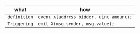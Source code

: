 what|how
---|----
```definition```|```event X(address bidder, uint amount);```
```Triggering```|```emit X(msg.sender, msg.value);```